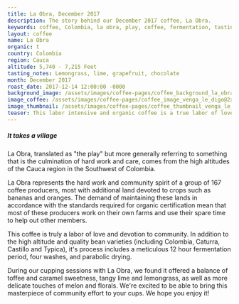 ```yaml
---
title: La Obra, December 2017
description: The story behind our December 2017 coffee, La Obra.
keywords: coffee, Colombia, la obra, play, coffee, fermentation, tasting notes, high altitude, Cauca
layout: coffee
name: La Obra
organic: t
country: Colombia
region: Cauca
altitude: 5,740 - 7,215 Feet
tasting_notes: Lemongrass, lime, grapefruit, chocolate
month: December 2017
roast_date: 2017-12-14 12:00:00 -0000
background_image: /assets/images/coffee-pages/coffee_background_la_obra@2x.jpg
image_coffee: /assets/images/coffee-pages/coffee_image_venga_le_digo@2x.jpg
image_thumbnail: /assets/images/coffee-pages/coffee_thumbnail_venga_le_digo@2x.jpg
teaser: This labor intensive and organic coffee is a true labor of love for it's Cauca region community of producers.
---
```

<h5>It takes a village</h5>
<p>La Obra, translated as "the play" but more generally referring to something that is the culmination of hard work and care, comes from the high altitudes of the Cauca region in the Southwest of Colombia.</p>
<p>La Obra represents the hard work and community spirit of a group of 167 coffee producers, most with additional land devoted to crops such as bananas and oranges. The demand of maintaining these lands in accordance with the standards required for organic certification mean that most of these producers work on their own farms and use their spare time to help out other members.</p> 
<p>This coffee is truly a labor of love and devotion to community. In addition to the high altitude and quality bean varieties (including Colombia, Caturra, Castillo and Typica), it's process includes a meticulous 12 hour fermentation period, four washes, and parabolic drying.</p>
<p>During our cupping sessions with La Obra, we found it offered a balance of toffee and caramel sweetness, tangy lime and lemongrass, as well as more delicate touches of melon and florals. We're excited to be able to bring this masterpiece of community effort to your cups. We hope you enjoy it!</p>
